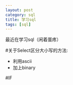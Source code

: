 ```yaml
---
layout: post
category: sql
title: 学习sql
tags: [sql]
---
```

最近在学习sql（闲着蛋疼）

<!--more-->
#关于Select区分大小写的方法:
* 利用ascii
* 加上binary

#IF   
